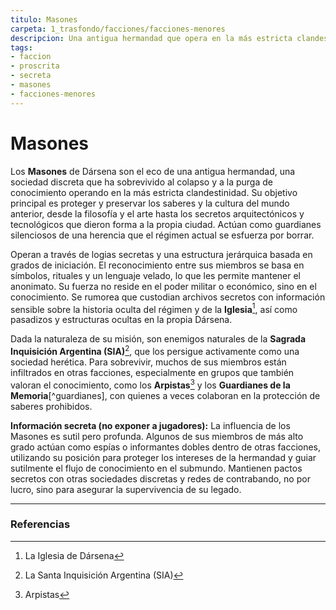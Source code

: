 ```yaml
---
titulo: Masones
carpeta: 1_trasfondo/facciones/facciones-menores
descripcion: Una antigua hermandad que opera en la más estricta clandestinidad en Dársena, dedicada a proteger y preservar el conocimiento y la cultura del mundo pre-colapso.
tags:
- faccion
- proscrita
- secreta
- masones
- facciones-menores
---
```


# Masones

Los **Masones** de Dársena son el eco de una antigua hermandad, una sociedad discreta que ha sobrevivido al colapso y a la purga de conocimiento operando en la más estricta clandestinidad. Su objetivo principal es proteger y preservar los saberes y la cultura del mundo anterior, desde la filosofía y el arte hasta los secretos arquitectónicos y tecnológicos que dieron forma a la propia ciudad. Actúan como guardianes silenciosos de una herencia que el régimen actual se esfuerza por borrar.

Operan a través de logias secretas y una estructura jerárquica basada en grados de iniciación. El reconocimiento entre sus miembros se basa en símbolos, rituales y un lenguaje velado, lo que les permite mantener el anonimato. Su fuerza no reside en el poder militar o económico, sino en el conocimiento. Se rumorea que custodian archivos secretos con información sensible sobre la historia oculta del régimen y de la **Iglesia**[^iglesia], así como pasadizos y estructuras ocultas en la propia Dársena.

Dada la naturaleza de su misión, son enemigos naturales de la **Sagrada Inquisición Argentina (SIA)**[^sia], que los persigue activamente como una sociedad herética. Para sobrevivir, muchos de sus miembros están infiltrados en otras facciones, especialmente en grupos que también valoran el conocimiento, como los **Arpistas**[^arpistas] y los **Guardianes de la Memoria**[^guardianes], con quienes a veces colaboran en la protección de saberes prohibidos.

**Información secreta (no exponer a jugadores):** La influencia de los Masones es sutil pero profunda. Algunos de sus miembros de más alto grado actúan como espías o informantes dobles dentro de otras facciones, utilizando su posición para proteger los intereses de la hermandad y guiar sutilmente el flujo de conocimiento en el submundo. Mantienen pactos secretos con otras sociedades discretas y redes de contrabando, no por lucro, sino para asegurar la supervivencia de su legado.

---

### Referencias

[^iglesia]: La Iglesia de Dársena
[^sia]: La Santa Inquisición Argentina (SIA)
[^arpistas]: Arpistas
